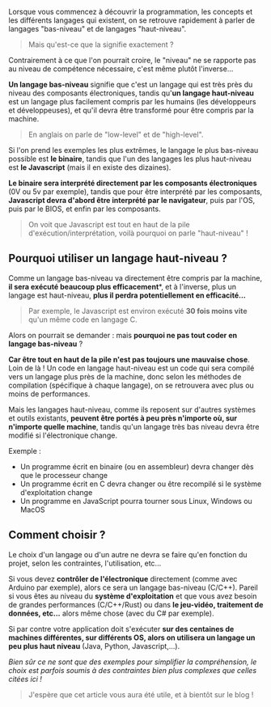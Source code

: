 Lorsque vous commencez à découvrir la programmation, les concepts et les différents langages qui existent, on se retrouve rapidement à parler de langages "bas-niveau" et de langages "haut-niveau".

> Mais qu'est-ce que la signifie exactement ?

Contrairement à ce que l'on pourrait croire, le "niveau" ne se rapporte pas au niveau de compétence nécessaire, c'est même plutôt l'inverse...

**Un langage bas-niveau** signifie que c'est un langage qui est très près du niveau des composants électroniques, tandis qu'**un langage haut-niveau** est un langage plus facilement compris par les humains (les développeurs et développeuses), et qu'il devra être transformé pour être compris par la machine.

> En anglais on parle de "low-level" et de "high-level".

Si l'on prend les exemples les plus extrêmes, le langage le plus bas-niveau possible est **le binaire**, tandis que l'un des langages les plus haut-niveau est **le Javascript** (mais il en existe des dizaines).

**Le binaire sera interprété directement par les composants électroniques** (0V ou 5v par exemple), tandis que pour être interprété par les composants, **Javascript devra d'abord être interprété par le navigateur**, puis par l'OS, puis par le BIOS, et enfin par les composants.

> On voit que Javascript est tout en haut de la pile d'exécution/interprétation, voilà pourquoi on parle "haut-niveau" !


## Pourquoi utiliser un langage haut-niveau ?

Comme un langage bas-niveau va directement être compris par la machine, **il sera exécuté beaucoup plus efficacement***, et à l'inverse, plus un langage est haut-niveau, **plus il perdra potentiellement en efficacité...**

> Par exemple, le Javascript est environ exécuté __**30 fois moins vite**__ qu'un même code en langage C.

Alors on pourrait se demander : mais **pourquoi ne pas tout coder en langage bas-niveau** ?

**Car être tout en haut de la pile n'est pas toujours une mauvaise chose**. Loin de là ! Un code en langage haut-niveau est un code qui sera compilé vers un langage plus près de la machine, donc selon les méthodes de compilation (spécifique à chaque langage), on se retrouvera avec plus ou moins de performances.

Mais les langages haut-niveau, comme ils reposent sur d'autres systèmes et outils existants, **peuvent être portés à peu près n'importe où, sur n'importe quelle machine**, tandis qu'un langage très bas niveau devra être modifié si l'électronique change.

Exemple :
- Un programme écrit en binaire (ou en assembleur) devra changer dès que le processeur change
- Un programme écrit en C devra changer ou être recompilé si le système d'exploitation change
- Un programme en JavaScript pourra tourner sous Linux, Windows ou MacOS


## Comment choisir ?

Le choix d'un langage ou d'un autre ne devra se faire qu'en fonction du projet, selon les contraintes, l'utilisation, etc...

Si vous devez **contrôler de l'électronique** directement (comme avec Arduino par exemple), alors ce sera un langage bas-niveau (C/C++). Pareil si vous êtes au niveau du **système d'exploitation** et que vous avez besoin de grandes performances (C/C++/Rust) ou dans **le jeu-vidéo, traitement de données, etc...** alors même chose (avec du C# par exemple).

Si par contre votre application doit s'exécuter **sur des centaines de machines différentes, sur différents OS, alors on utilisera un langage un peu plus haut niveau** (Java, Python, Javascript,...).

*Bien sûr ce ne sont que des exemples pour simplifier la compréhension, le choix est parfois soumis à des contraintes bien plus complexes que celles citées ici !*

> J'espère que cet article vous aura été utile, et à bientôt sur le blog !